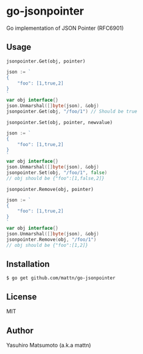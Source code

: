 # go-jsonpointer

Go implementation of JSON Pointer (RFC6901)

## Usage

`jsonpointer.Get(obj, pointer)`
```go
json := `
{
	"foo": [1,true,2]
}
`
var obj interface{}
json.Unmarshal([]byte(json), &obj)
jsonpointer.Get(obj, "/foo/1") // Should be true
```

`jsonpointer.Set(obj, pointer, newvalue)`
```go
json := `
{
	"foo": [1,true,2]
}
`
var obj interface{}
json.Unmarshal([]byte(json), &obj)
jsonpointer.Set(obj, "/foo/1", false)
// obj should be {"foo":[1,false,2]}
```

`jsonpointer.Remove(obj, pointer)`
```go
json := `
{
	"foo": [1,true,2]
}
`
var obj interface{}
json.Unmarshal([]byte(json), &obj)
jsonpointer.Remove(obj, "/foo/1")
// obj should be {"foo":[1,2]}
```

## Installation

```
$ go get github.com/mattn/go-jsonpointer
```

## License

MIT

## Author

Yasuhiro Matsumoto (a.k.a mattn)
